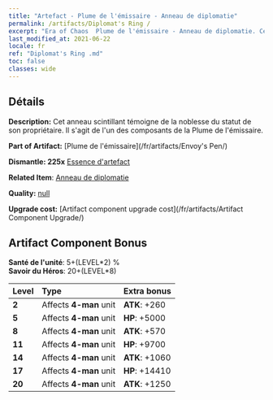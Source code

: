```yaml
---
title: "Artefact - Plume de l'émissaire - Anneau de diplomatie"
permalink: /artifacts/Diplomat's Ring /
excerpt: "Era of Chaos  Plume de l'émissaire - Anneau de diplomatie. Cet anneau scintillant témoigne de la noblesse du statut de son propriétaire. Il s'agit de l'un des composants de la Plume de l'émissaire."
last_modified_at: 2021-06-22
locale: fr
ref: "Diplomat's Ring .md"
toc: false
classes: wide
---
```




## Détails

 **Description:** Cet anneau scintillant témoigne de la noblesse du statut de son propriétaire. Il s'agit de l'un des composants de la Plume de l'émissaire.

 **Part of Artifact:** [Plume de l'émissaire](/fr/artifacts/Envoy's Pen/)

 **Dismantle: 225x** [Essence d'artefact](/ItemsFR/con_905/)

 **Related Item**: [Anneau de diplomatie](/fr/Items/art_2157/)

 **Quality:** [null](/fr/artifacts/null/)

 **Upgrade cost:** [Artifact component upgrade cost](/fr/artifacts/Artifact Component Upgrade/)

## Artifact Component Bonus

  **Santé de l'unité**: 5+(LEVEL\*2) %<br/>**Savoir du Héros**: 20+(LEVEL\*8)

  |  Level  | Type |    Extra bonus  | 
  |:--------|:-----|:----------------| 
  | **2** | Affects **4-man** unit | **ATK**: +260 | 
  | **5** | Affects **4-man** unit | **HP**: +5000 | 
  | **8** | Affects **4-man** unit | **ATK**: +570 | 
  | **11** | Affects **4-man** unit | **HP**: +9700 | 
  | **14** | Affects **4-man** unit | **ATK**: +1060 | 
  | **17** | Affects **4-man** unit | **HP**: +14410 | 
  | **20** | Affects **4-man** unit | **ATK**: +1250 | 
